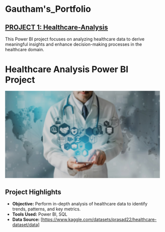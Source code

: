 # Gautham's_Portfolio
## [PROJECT 1: Healthcare-Analysis](https://github.com/GauthamKrishnaDas98/Healthcare-Analysis/tree/main)
This Power BI project focuses on analyzing healthcare data to derive meaningful insights and enhance decision-making processes in the healthcare domain.
# Healthcare Analysis Power BI Project

![Project Image](https://github.com/GauthamKrishnaDas98/IMAGES/blob/main/BACKGROUND.jpg)


## Project Highlights

- **Objective:** Perform in-depth analysis of healthcare data to identify trends, patterns, and key metrics.
- **Tools Used:** Power BI, SQL
- **Data Source:** [https://www.kaggle.com/datasets/prasad22/healthcare-dataset/data]

